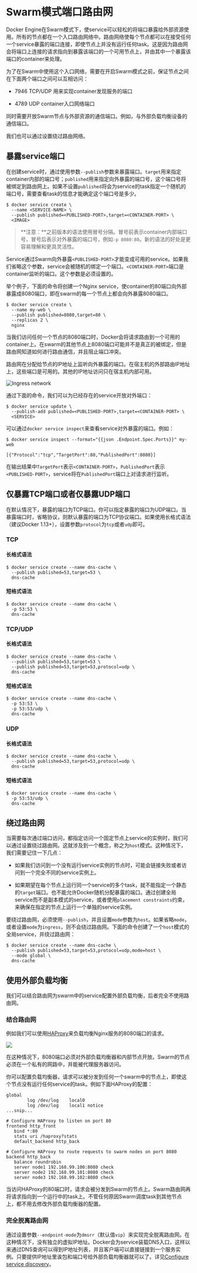 # Swarm模式端口路由网

Docker Engine在Swarm模式下，使service可以轻松的将端口暴露给外部资源使用。所有的节点都在一个入口路由网络中。路由网络使每个节点都可以在接受任何一个service暴露的端口连接，即使节点上并没有运行任何task。这是因为路由网会将端口上连接的请求指向到暴露该端口的一个可用节点上，并由其中一个暴露该端口的container来处理。

为了在Swarm中使用这个入口网络，需要在开启Swarm模式之前，保证节点之间在下面两个端口之间可以互相访问：

* 7946 TCP/UDP 用来实现container发现服务的端口

* 4789 UDP container入口网络端口

同时需要开放Swarm节点与外部资源的通信端口。例如，与外部负载均衡设备的通信端口。

我们也可以通过设置绕过路由网络。

## 暴露service端口

在创建service时，通过使用参数`--publish`参数来暴露端口。`target`用来指定container内部的端口号；`published`用来指定向外暴露的端口号，这个端口号将被绑定到路由网上。如果不设置`published`将会为service的task指定一个随机的端口号，需要查看task的信息才能确定这个端口号是多少。

```
$ docker service create \
  --name <SERVICE-NAME> \
  --publish published=<PUBLISHED-PORT>,target=<CONTAINER-PORT> \
  <IMAGE>
```

> **注意：**之前版本的语法使用冒号分隔。冒号前表示container内部端口号，冒号后表示对外暴露的端口号，例如`-p 8080:80`。新的语法的好处是更容易理解和更具灵活性。

Service通过Swarm向外暴露`<PUBLISHED-PORT>`才能变成可用的service。如果我们省略这个参数，service会被随机的绑定一个端口。`<CONTAINER-PORT>`端口是container监听的端口。这个参数是必须设置的。

举个例子，下面的命令将创建一个Nginx service，使container的80端口向外部暴露成8080端口，即在swarm的每一个节点上都会向外暴露8080端口。

```
$ docker service create \
  --name my-web \
  --publish published=8080,target=80 \
  --replicas 2 \
  nginx
```

当我们访问任何一个节点的8080端口时，Docker会将请求路由到一个可用的container上。在swarm的其他节点上8080端口可能并不是真正的被绑定，但是路由网知道如何进行路由通信，并且阻止端口冲突。

路由网在分配给节点的IP地址上监听向外暴露的端口。在宿主机的外部路由IP地址上，这些端口是可用的。其他的IP地址访问只在宿主机内部可用。

![Ingress network](/assets/ingress-routing-mesh.png)


通过下面的命令，我们可以为已经存在的service开放对外端口：

```
$ docker service update \
  --publish-add published=<PUBLISHED-PORT>,target=<CONTAINER-PORT> \
  <SERVICE>
```

可以通过`docker service inspect`来查看service对外暴露的端口。例如：

```
$ docker service inspect --format="{{json .Endpoint.Spec.Ports}}" my-web

[{"Protocol":"tcp","TargetPort":80,"PublishedPort":8080}]

```

在输出结果中`TargetPort`表示`<CONTAINER-PORT>`，`PublishedPort`表示`<PUBLISHED-PORT>`，service将在`PublishedPort`端口上对请求进行监听。

## 仅暴露TCP端口或者仅暴露UDP端口

在默认情况下，暴露的端口为TCP端口。你可以指定暴露的端口为UDP端口。当暴露端口时，省略协议，则默认暴露的端口为TCP协议端口。如果使用长格式语法（建议Docker 1.13+），设置参数`protocol`为`tcp`或者`udp`即可。

### TCP

#### 长格式语法

```
$ docker service create --name dns-cache \
  --publish published=53,target=53 \
  dns-cache
```

#### 短格式语法

```
$ docker service create --name dns-cache \
  -p 53:53 \
  dns-cache
```

### TCP/UDP

#### 长格式语法

```
$ docker service create --name dns-cache \
  --publish published=53,target=53 \
  --publish published=53,target=53,protocol=udp \
  dns-cache
```

#### 短格式语法

```
$ docker service create --name dns-cache \
  -p 53:53 \
  -p 53:53/udp \
  dns-cache
```

### UDP

#### 长格式语法

```
$ docker service create --name dns-cache \
  --publish published=53,target=53,protocol=udp \
  dns-cache
```

#### 短格式语法

```
$ docker service create --name dns-cache \
  -p 53:53/udp \
  dns-cache
```

## 绕过路由网

当需要每次通过端口访问，都指定访问一个固定节点上service的实例时，我们可以通过设置绕过路由网。这就涉及到一个概念，称之为`host`模式。这种情况下，我们需要记住一下几点：

- 如果我们访问到一个没有运行service实例的节点时，可能会链接失败或者访问到一个完全不同的service实例上。

- 如果期望在每个节点上运行同一个service的多个task，就不能指定一个静态的`target`端口。也不能允许Docker随机分配暴露的端口。通过创建全局service而不是副本模式的service，或者使用`placement constraints`约束，来确保在指定的节点上运行一个单独的service实例。

要绕过路由网，必须使用`--publish`，并且设置`mode`参数为`host`。如果省略`mode`，或者设置`mode`为`ingress`，则不会绕过路由网。下面的命令创建了一个`host`模式的全局service，并绕过路由网：

```
$ docker service create --name dns-cache \
  --publish published=53,target=53,protocol=udp,mode=host \
  --mode global \
  dns-cache
```

## 使用外部负载均衡

我们可以结合路由网为swarm中的service配置外部负载均衡，后者完全不使用路由网。

### 结合路由网

例如我们可以使用[HAProxy](http://www.haproxy.org/)来负载均衡Nginx服务的8080端口的请求。

![](/assets/ingress-lb.png)

在这种情况下，8080端口必须对外部负载均衡器和内部节点开放。Swarm的节点必须在一个私有的网路中，并能被代理服务器访问。

你可以配置负载均衡器，请求可以被分发到任何一个swarm中的节点上，即使这个节点没有运行任何service的task。例如下面HAProxy的配置：

```
global
        log /dev/log    local0
        log /dev/log    local1 notice
...snip...

# Configure HAProxy to listen on port 80
frontend http_front
   bind *:80
   stats uri /haproxy?stats
   default_backend http_back

# Configure HAProxy to route requests to swarm nodes on port 8080
backend http_back
   balance roundrobin
   server node1 192.168.99.100:8080 check
   server node2 192.168.99.101:8080 check
   server node3 192.168.99.102:8080 check
```

当访问HAProxy的80端口时，请求会被分发到Swarm的节点上。Swarm路由网再将请求指向到一个运行中的task上。不管任何原因Swarm调度task到其他节点上，都不用去修改外部负载均衡器的配置。

### 完全脱离路由网

通过设置参数`--endpoint-mode`为`dmsrr`（默认值`vip`）来实现完全脱离路由网。在这种情况下，没有独立的虚拟IP地址。Docker会为service装载DNS入口，这样以来通过DNS查询可以得到IP地址列表，并且客户端可以直接链接到一个服务实例。只要提供IP地址里诶包和端口号给外部负载均衡器就可以了。详见[Configure service discovery](https://docs.docker.com/engine/swarm/networking/#configure-service-discovery)。





